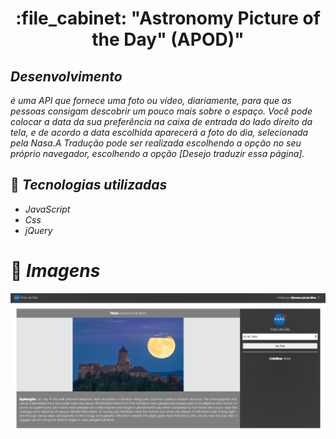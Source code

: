 
<h1 align="center">:file_cabinet: "Astronomy Picture of the Day" (APOD)" </h1>

##  *Desenvolvimento*
*é uma API que fornece uma foto ou vídeo, diariamente, para que as pessoas consigam descobrir um pouco mais sobre o espaço.
Você pode colocar a data da sua preferência na caixa de entrada do lado direito da tela, e de acordo a data escolhida aparecerá
a foto do dia, selecionada pela Nasa.A Tradução pode ser realizada escolhendo a opção no seu próprio navegador, escolhendo a opção
[Desejo traduzir essa página].*

## :wrench: *Tecnologias utilizadas*
* *JavaScript*
* *Css*
* *jQuery*

# 🌚 *Imagens*
   <img src="./assets/Paginainicial.png">
